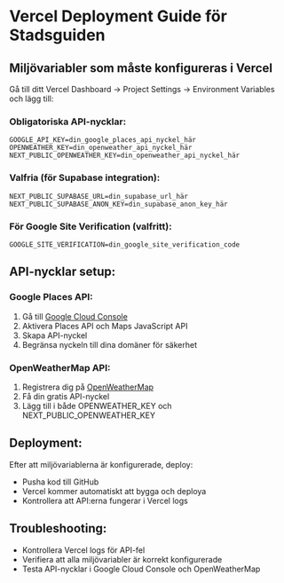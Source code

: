 # Vercel Deployment Guide för Stadsguiden

## Miljövariabler som måste konfigureras i Vercel

Gå till ditt Vercel Dashboard → Project Settings → Environment Variables och lägg till:

### Obligatoriska API-nycklar:

```
GOOGLE_API_KEY=din_google_places_api_nyckel_här
OPENWEATHER_KEY=din_openweather_api_nyckel_här
NEXT_PUBLIC_OPENWEATHER_KEY=din_openweather_api_nyckel_här
```

### Valfria (för Supabase integration):

```
NEXT_PUBLIC_SUPABASE_URL=din_supabase_url_här
NEXT_PUBLIC_SUPABASE_ANON_KEY=din_supabase_anon_key_här
```

### För Google Site Verification (valfritt):

```
GOOGLE_SITE_VERIFICATION=din_google_site_verification_code
```

## API-nycklar setup:

### Google Places API:
1. Gå till [Google Cloud Console](https://console.cloud.google.com/)
2. Aktivera Places API och Maps JavaScript API
3. Skapa API-nyckel
4. Begränsa nyckeln till dina domäner för säkerhet

### OpenWeatherMap API:
1. Registrera dig på [OpenWeatherMap](https://openweathermap.org/api)
2. Få din gratis API-nyckel
3. Lägg till i både OPENWEATHER_KEY och NEXT_PUBLIC_OPENWEATHER_KEY

## Deployment:
Efter att miljövariablerna är konfigurerade, deploy:
- Pusha kod till GitHub
- Vercel kommer automatiskt att bygga och deploya
- Kontrollera att API:erna fungerar i Vercel logs

## Troubleshooting:
- Kontrollera Vercel logs för API-fel
- Verifiera att alla miljövariabler är korrekt konfigurerade
- Testa API-nycklar i Google Cloud Console och OpenWeatherMap